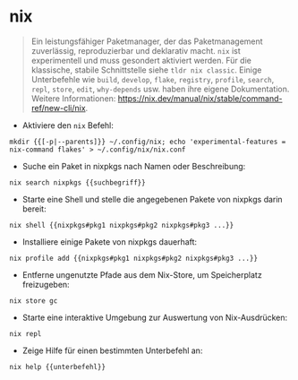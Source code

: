 # nix

> Ein leistungsfähiger Paketmanager, der das Paketmanagement zuverlässig, reproduzierbar und deklarativ macht.
> `nix` ist experimentell und muss gesondert aktiviert werden. Für die klassische, stabile Schnittstelle siehe `tldr nix classic`.
> Einige Unterbefehle wie `build`, `develop`, `flake`, `registry`, `profile`, `search`, `repl`, `store`, `edit`, `why-depends` usw. haben ihre eigene Dokumentation.
> Weitere Informationen: <https://nix.dev/manual/nix/stable/command-ref/new-cli/nix>.

- Aktiviere den `nix` Befehl:

`mkdir {{[-p|--parents]}} ~/.config/nix; echo 'experimental-features = nix-command flakes' > ~/.config/nix/nix.conf`

- Suche ein Paket in nixpkgs nach Namen oder Beschreibung:

`nix search nixpkgs {{suchbegriff}}`

- Starte eine Shell und stelle die angegebenen Pakete von nixpkgs darin bereit:

`nix shell {{nixpkgs#pkg1 nixpkgs#pkg2 nixpkgs#pkg3 ...}}`

- Installiere einige Pakete von nixpkgs dauerhaft:

`nix profile add {{nixpkgs#pkg1 nixpkgs#pkg2 nixpkgs#pkg3 ...}}`

- Entferne ungenutzte Pfade aus dem Nix-Store, um Speicherplatz freizugeben:

`nix store gc`

- Starte eine interaktive Umgebung zur Auswertung von Nix-Ausdrücken:

`nix repl`

- Zeige Hilfe für einen bestimmten Unterbefehl an:

`nix help {{unterbefehl}}`
